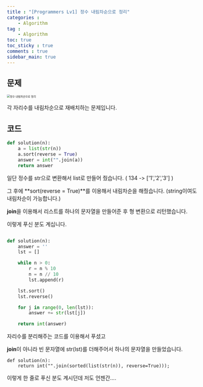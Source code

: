 ```yaml
---
title : "[Programmers Lv1] 정수 내림차순으로 정리"
categories :
    - Algorithm
tag :
    - Algorithm
toc: true
toc_sticky : true
comments : true
sidebar_main: true
---
```


## 문제



<img src="../../images/정수 내림차순으로 정리.JPEG" alt="정수 내림차순으로 정리" style="zoom:50%;" />



각 자리수를 내림차순으로 재배치하는 문제입니다.

## 코드



```python
def solution(n):
    a = list(str(n))
    a.sort(reverse = True)
    answer = int("".join(a))
    return answer
```

일단 정수를 str으로 변환해서 list로 만들어 줬습니다. ( 134 -> ['1','2','3'] )

그 후에 **sort(reverse = True)**를 이용해서 내림차순을 해줬습니다. (string이여도 내림차순이 가능합니다.)

**join**을 이용해서 리스트를 하나의 문자열을 만들어준 후 형 변환으로 리턴했습니다. 



이렇게 푸신 분도 계십니다. 

```python

def solution(n):
    answer = ''
    lst = []

    while n > 0:
        r = n % 10
        n = n // 10
        lst.append(r)

    lst.sort()
    lst.reverse()

    for j in range(0, len(lst)):
        answer += str(lst[j])

    return int(answer)
```

자리수를 분리해주는 코드를 이용해서 푸셨고 

**join**이 아니라 빈 문자열에 str(lst)를 더해주어서 하나의 문자열을 만들었습니다. 



```
def solution(n):
    return int("".join(sorted(list(str(n)), reverse=True)));
```

이렇게 한 줄로 푸신 분도 계시던데 저도 언젠간....